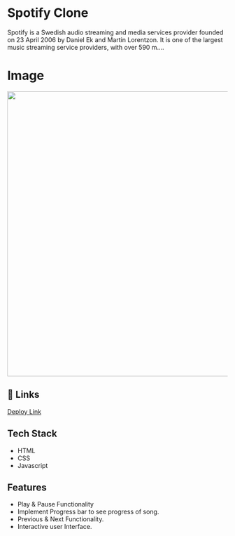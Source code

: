 
# Spotify Clone

Spotify is a Swedish audio streaming and media services provider founded on 23 April 2006 by Daniel Ek and Martin Lorentzon. It is one of the largest music streaming service providers, with over 590 m…. 


# Image


<img src="https://github.com/CodeOrDecode/Spotify-Clone/assets/110326357/9f29a238-3ead-4309-a67f-73927b05596b" width="650">



## 🔗 Links

[Deploy Link](https://spotify-clone-codeordecode.netlify.app/)



## Tech Stack

- HTML
- CSS
- Javascript


## Features

- Play & Pause Functionality
- Implement Progress bar to see progress of song.
- Previous & Next Functionality.
- Interactive user Interface.

